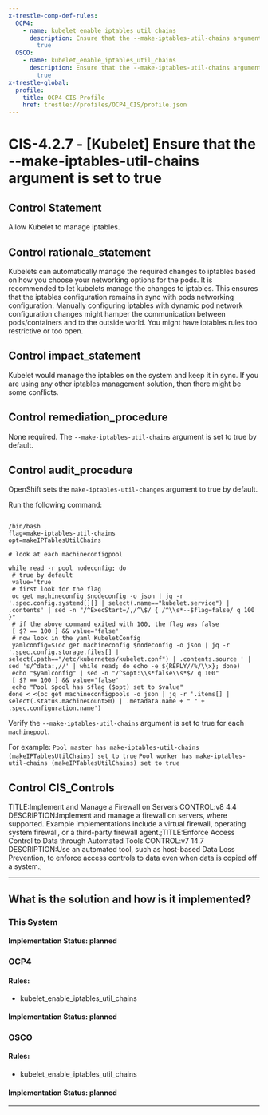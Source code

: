```yaml
---
x-trestle-comp-def-rules:
  OCP4:
    - name: kubelet_enable_iptables_util_chains
      description: Ensure that the --make-iptables-util-chains argument is set to
        true
  OSCO:
    - name: kubelet_enable_iptables_util_chains
      description: Ensure that the --make-iptables-util-chains argument is set to
        true
x-trestle-global:
  profile:
    title: OCP4 CIS Profile
    href: trestle://profiles/OCP4_CIS/profile.json
---
```


# CIS-4.2.7 - \[Kubelet\] Ensure that the --make-iptables-util-chains argument is set to true

## Control Statement

Allow Kubelet to manage iptables.

## Control rationale_statement

Kubelets can automatically manage the required changes to iptables based on how you choose your networking options for the pods. It is recommended to let kubelets manage the changes to iptables. This ensures that the iptables configuration remains in sync with pods networking configuration. Manually configuring iptables with dynamic pod network configuration changes might hamper the communication between pods/containers and to the outside world. You might have iptables rules too restrictive or too open.

## Control impact_statement

Kubelet would manage the iptables on the system and keep it in sync. If you are using any other iptables management solution, then there might be some conflicts.

## Control remediation_procedure

None required. The `--make-iptables-util-chains` argument is set to true by default.

## Control audit_procedure

OpenShift sets the `make-iptables-util-changes` argument to true by default. 

Run the following command:

```

/bin/bash
flag=make-iptables-util-chains
opt=makeIPTablesUtilChains

# look at each machineconfigpool

while read -r pool nodeconfig; do
 # true by default
 value='true'
 # first look for the flag
 oc get machineconfig $nodeconfig -o json | jq -r '.spec.config.systemd[][] | select(.name=="kubelet.service") | .contents' | sed -n "/^ExecStart=/,/^\$/ { /^\\s*--$flag=false/ q 100 }"
 # if the above command exited with 100, the flag was false
 [ $? == 100 ] && value='false'
 # now look in the yaml KubeletConfig
 yamlconfig=$(oc get machineconfig $nodeconfig -o json | jq -r '.spec.config.storage.files[] | select(.path=="/etc/kubernetes/kubelet.conf") | .contents.source ' | sed 's/^data:,//' | while read; do echo -e ${REPLY//%/\\x}; done)
 echo "$yamlconfig" | sed -n "/^$opt:\\s*false\\s*$/ q 100"
 [ $? == 100 ] && value='false'
 echo "Pool $pool has $flag ($opt) set to $value"
done < <(oc get machineconfigpools -o json | jq -r '.items[] | select(.status.machineCount>0) | .metadata.name + " " + .spec.configuration.name')
```

Verify the `--make-iptables-util-chains` argument is set to true for each `machinepool`. 

For example:
`Pool master has make-iptables-util-chains (makeIPTablesUtilChains) set to true`
`Pool worker has make-iptables-util-chains (makeIPTablesUtilChains) set to true`

## Control CIS_Controls

TITLE:Implement and Manage a Firewall on Servers CONTROL:v8 4.4 DESCRIPTION:Implement and manage a firewall on servers, where supported. Example implementations include a virtual firewall, operating system firewall, or a third-party firewall agent.;TITLE:Enforce Access Control to Data through Automated Tools CONTROL:v7 14.7 DESCRIPTION:Use an automated tool, such as host-based Data Loss Prevention, to enforce access controls to data even when data is copied off a system.;

______________________________________________________________________

## What is the solution and how is it implemented?

<!-- For implementation status enter one of: implemented, partial, planned, alternative, not-applicable -->

<!-- Note that the list of rules under ### Rules: is read-only and changes will not be captured after assembly to JSON -->

### This System

<!-- Add implementation prose for the main This System component for control: CIS-4.2.7 -->

#### Implementation Status: planned

### OCP4

<!-- Add control implementation description here for control: CIS-4.2.7 -->

#### Rules:

  - kubelet_enable_iptables_util_chains

#### Implementation Status: planned

### OSCO

<!-- Add control implementation description here for control: CIS-4.2.7 -->

#### Rules:

  - kubelet_enable_iptables_util_chains

#### Implementation Status: planned

______________________________________________________________________
